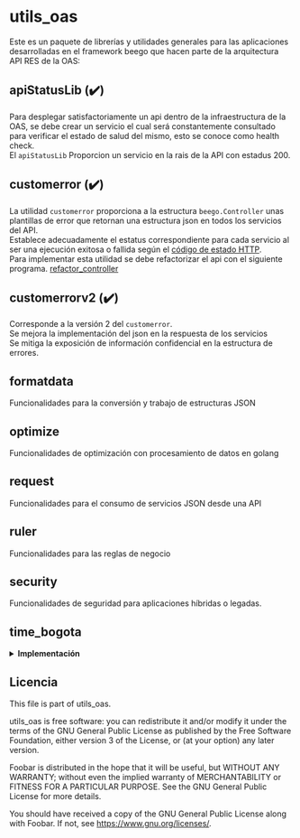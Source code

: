 # utils_oas

Este es un paquete de librerías y utilidades generales para las aplicaciones desarrolladas en el framework beego que hacen parte de la arquitectura API RES de la OAS:

## apiStatusLib (:heavy_check_mark:)
Para desplegar satisfactoriamente un api dentro de la infraestructura de la OAS, se debe crear un servicio el cual será constantemente consultado para verificar el estado de salud del mismo, esto se conoce como health check.  
El `apiStatusLib` Proporcion un servicio en la rais de la API con estadus 200.


## customerror (:heavy_check_mark:)
La utilidad `customerror` proporciona a la estructura `beego.Controller` unas plantillas de error que retornan una estructura json en todos los servicios del API.  
Establece adecuadamente el estatus correspondiente para cada servicio al ser una ejecución exitosa o fallida según el [código de estado HTTP](https://es.wikipedia.org/wiki/Anexo:C%C3%B3digos_de_estado_HTTP).  
Para implementar esta utilidad se debe refactorizar el api con el siguiente programa. [refactor_controller](https://github.com/udistrital/refactor_controller)

## customerrorv2 (:heavy_check_mark:)
Corresponde a la versión 2 del `customerror`.  
Se mejora la implementación del json en la respuesta de los servicios   
Se mitiga la exposición de información confidencial en la estructura de errores.  

## formatdata
Funcionalidades para la conversión y trabajo de estructuras JSON

## optimize
Funcionalidades de optimización con procesamiento de datos en golang

## request
Funcionalidades para el consumo de servicios JSON desde una API

## ruler
Funcionalidades para las reglas de negocio

## security
Funcionalidades de seguridad para aplicaciones  híbridas o legadas.

## time_bogota
<details>
    <summary><b>Implementación</b></summary>

    importar:

    ```go
    "github.com/udistrital/utils_oas/time_bogota"
    ```

    3 funcinalidades:

    - Tiempo_bogota :
     Da la hora de Bogota sin importar la zona horaria de la maquina o contenedor

        ***usar en codigo (remplarar)***

        ```go
        VariableDeTiempo = tiem.Now()
        ```
        por

        ```go
        VariableDeTiempo = time_bogota.Tiempo_bogota()
        ```

    - TiempoBogotaFormato()

        ***(Nota : esta funcion funciona perfectamente en peticiones POST, para los put puede mandar lio asi que se recomienda usar para los PUT la tercera funcion aqui nombrada)***

        Esta funcion da el formato para la hora y que esta sea aceptada por la base de datos.

        ya que esta funcion retorna un string, se debe cambiar en los modelos del api donde se quiera usar la funcion, esto evitara problemas con la hora y que genere una hora con UTC 0

        ***en codigo***

        ```go
        type ResolucionEstado struct {
            Id            int
            FechaRegistro time.Time
            Usuario       string
            Estado        *EstadoResolucion
            Resolucion    *Resolucion
        }
        ```

        por

        ```go
        type ResolucionEstado struct {
            Id            int
            FechaRegistro string
            Usuario       string
            Estado        *EstadoResolucion
            Resolucion    *Resolucion
        }
        ```
        ---
        ```go
        VariableDeTiempo = tiem.Now()
        ```
        por

        ```go
        VariableDeTiempo = time_bogota.TiempoBogotaFormato()
        ```
    - TiempoCorreccionFormato(inputDate string):
    Esta funcion recibe un string y devuelve otro transformado, esta funcion surge como solucion al problema de que las fechas al traerlas de la base de datos pueden llegar en el siguiente formato `2019-10-08 18:26:45.58 +0000 +0000`, este formato al hacer un update en la base de datos provoca errores, por ende esta funcion realiza la correccion

	    para usarla se usara el siguiente ejemplo, suponga que de la base de datos trae una fecha y se llama `FechaFin` y su valor al imprimirlo es el siguiente : `2019-10-08 18:26:45.58 +0000 +0000` para corregirlo realice lo siguiente:

	    ```go
	    FechaFin = time_bogota.TiempoCorreccionFormato(FechaFin)
	    ```

	    esto le devolvera la fecha en el siguiente formato : `2019-10-08T18:26:45.58Z` el cual la ase de datos recibira.
</details>

## Licencia

This file is part of utils_oas.

utils_oas is free software: you can redistribute it and/or modify
it under the terms of the GNU General Public License as published by
the Free Software Foundation, either version 3 of the License, or
(at your option) any later version.

Foobar is distributed in the hope that it will be useful,
but WITHOUT ANY WARRANTY; without even the implied warranty of
MERCHANTABILITY or FITNESS FOR A PARTICULAR PURPOSE.  See the
GNU General Public License for more details.

You should have received a copy of the GNU General Public License
along with Foobar.  If not, see <https://www.gnu.org/licenses/>.
